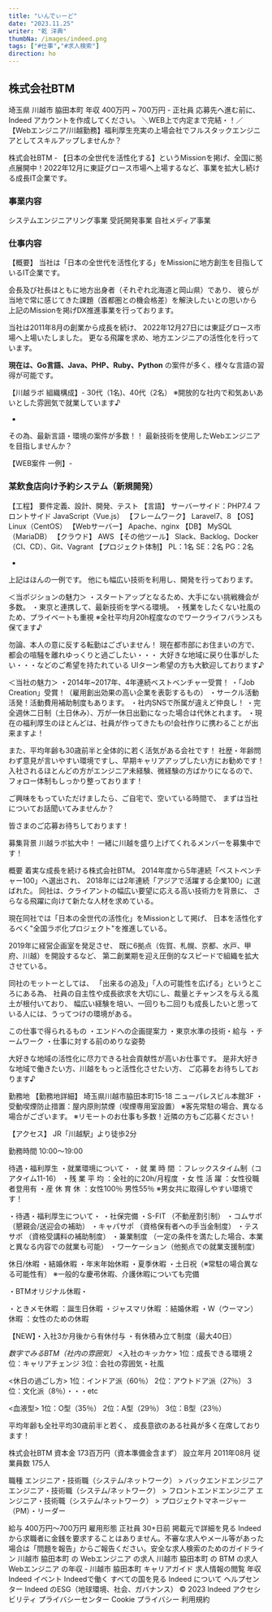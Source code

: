 ```yaml
---
title: "いんでぃーど"
date: "2023.11.25"
writer: "乾 洋典"
thumbNa: /images/indeed.png
tags: ["#仕事","#求人検索"]
direction: ho
---
```





## 株式会社BTM
埼玉県 川越市 脇田本町
年収 400万円 ~ 700万円 - 正社員
応募先へ進む前に、Indeed アカウントを作成してください。
＼WEB上で内定まで完結・！／【Webエンジニア/川越勤務】福利厚生充実の上場会社でフルスタックエンジニアとしてスキルアップしませんか？

株式会社BTM - 【日本の全世代を活性化する】というMissionを掲げ、全国に拠点展開中！2022年12月に東証グロース市場へ上場するなど、事業を拡大し続ける成長IT企業です。

### 事業内容
システムエンジニアリング事業
受託開発事業
自社メディア事業

### 仕事内容
【概要】
当社は「日本の全世代を活性化する」をMissionに地方創生を目指しているIT企業です。

会長及び社長はともに地方出身者（それぞれ北海道と岡山県）であり、
彼らが当地で常に感じてきた課題（首都圏との機会格差）を解決したいとの思いから
上記のMissionを掲げDX推進事業を行っております。

当社は2011年8月の創業から成長を続け、
2022年12月27日には東証グロース市場へ上場いたしました。
更なる飛躍を求め、地方エンジニアの活性化を行っています。

**現在は、Go言語、Java、PHP、Ruby、Python**
の案件が多く、様々な言語の習得が可能です。

【川越ラボ 組織構成】-
30代（1名)、40代（2名）
※開放的な社内で和気あいあいとした雰囲気で就業しています♪

-

その為、最新言語・環境の案件が多数！！
最新技術を使用したWebエンジニアを目指しませんか？

【WEB案件 一例】-

### 某飲食店向け予約システム（新規開発）
【工程】
要件定義、設計、開発、テスト
【言語】
サーバーサイド：PHP7.4
フロントサイド JavaScript（Vue.js）
【フレームワーク】
Laravel7、8
【OS】
Linux（CentOS）
【Webサーバー】
Apache、nginx
【DB】
MySQL（MariaDB）
【クラウド】
AWS
【その他ツール】
Slack、Backlog、Docker（CI、CD）、Git、Vagrant
【プロジェクト体制】
PL：1名 SE：2名 PG：2名

-

上記はほんの一例です。
他にも幅広い技術を利用し、開発を行っております。

＜当ポジションの魅力＞
・スタートアップとなるため、大手にない挑戦機会が多数。
・東京と連携して、最新技術を学べる環境。
・残業をしたくない社風のため、プライベートも重視
※全社平均月20h程度なのでワークライフバランスも保てます♪

勿論、本人の意に反する転勤はございません！
現在都市部にお住まいの方で、都会の喧騒を離れゆっくりと過ごしたい・・・
大好きな地域に戻り仕事がしたい・・・などのご希望を持たれている
UIターン希望の方も大歓迎しております♪

＜当社の魅力＞
・2014年~2017年、4年連続ベストベンチャー受賞！
・「Job Creation」受賞！（雇用創出効果の高い企業を表彰するもの）
・サークル活動活発！活動費用補助制度もあります。
・社内SNSで所属が違えど仲良し！
・完全週休二日制（土日休み）、万が一休日出勤になった場合は代休とれます。
・現在の福利厚生のほとんどは、社員が作ってきたもの!会社作りに携わることが出来ますよ！

また、平均年齢も30歳前半と全体的に若く活気がある会社です！
社歴・年齢問わず意見が言いやすい環境ですし、早期キャリアアップしたい方にお勧めです！
入社されるほとんどの方がエンジニア未経験、微経験の方ばかりになるので、
フォロー体制もしっかり整っております！

ご興味をもっていただけましたら、ご自宅で、空いている時間で、
まずは当社についてお話聞いてみませんか？

皆さまのご応募お待ちしております！

募集背景
川越ラボ拡大中！
一緒に川越を盛り上げてくれるメンバーを募集中です！

概要
着実な成長を続ける株式会社BTM。
2014年度から5年連続「ベストベンチャー100」へ選出され、
2018年には2年連続「アジアで活躍する企業100」に選ばれた。
同社は、クライアントの幅広い要望に応える高い技術力を背景に、
さらなる飛躍に向けて新たな人材を求めている。

現在同社では「日本の全世代の活性化」をMissionとして掲げ、
日本を活性化するべく"全国ラボ化プロジェクト"を推進している。

2019年に経営企画室を発足させ、
既に6拠点（佐賀、札幌、京都、水戸、甲府、川越）を開設するなど、
第二創業期を迎え圧倒的なスピードで組織を拡大させている。

同社のモットーとしては、
「出来るの追及」「人の可能性を広げる」というところにある為、
社員の自主性や成長欲求を大切にし、裁量とチャンスを与える風土が根付いており、
幅広い経験を培い、一回りも二回りも成長したいと思っている人には、うってつけの環境がある。

この仕事で得られるもの
・エンドへの企画提案力
・東京水準の技術・給与
・チームワーク
・仕事に対する前のめりな姿勢

大好きな地域の活性化に尽力できる社会貢献性が高いお仕事です。
是非大好きな地域で働きたい方、川越をもっと活性化させたい方、
ご応募をお待ちしております♪

勤務地
【勤務地詳細】
埼玉県川越市脇田本町15-18 ニューパレスビル本館3F
・受動喫煙防止措置：屋内原則禁煙（喫煙専用室設置）
※客先常駐の場合、異なる場合がございます。
※リモートのお仕事も多数！近隣の方もご応募ください！

【アクセス】
JR「川越駅」より徒歩2分

勤務時間
10:00〜19:00

待遇・福利厚生
・就業環境について・
・就 業 時 間 ：フレックスタイム制（コアタイム11-16）
・残 業 平 均 ：全社的に20h/月程度
・女 性 活 躍 ：女性役職者登用有
・産 休 育 休 ：女性100％ 男性55％
※男女共に取得しやすい環境です！

・待遇・福利厚生について・
・社保完備
・S-FIT （不動産割引制）
・コムサポ （懇親会/送迎会の補助）
・キャパサポ （資格保有者への手当金制度）
・テスサポ （資格受講料の補助制度）
・兼業制度 （一定の条件を満たした場合、本業と異なる内容での就業も可能）
・ワーケーション（他拠点での就業支援制度）

休日/休暇
・結婚休暇
・年末年始休暇
・夏季休暇
・土日祝（※常駐の場合異なる可能性有）
※一般的な慶弔休暇、介護休暇についても完備

・BTMオリジナル休暇・

・ときメモ休暇 ：誕生日休暇
・ジャスマリ休暇 ：結婚休暇
・W（ウーマン）休暇 ：女性のための休暇

【NEW】・入社3か月後から有休付与
・有休積み立て制度（最大40日）

*数字でみるBTM（社内の雰囲気）*
<入社のキッカケ>
1位：成長できる環境
2位：キャリアチェンジ
3位：会社の雰囲気・社風

<休日の過ごし方>
1位：インドア派（60％）
2位：アウトドア派（27％）
3位：文化派（8％）・・・etc

<血液型>
1位：O型（35％）
2位：A型（29％）
3位：B型（23％）

平均年齢も全社平均30歳前半と若く、
成長意欲のある社員が多く在席しております！

株式会社BTM
資本金 173百万円（資本準備金含まず）
設立年月 2011年08月
従業員数 175人

職種
エンジニア・技術職（システム/ネットワーク） > バックエンドエンジニア
エンジニア・技術職（システム/ネットワーク） > フロントエンドエンジニア
エンジニア・技術職（システム/ネットワーク） > プロジェクトマネージャー（PM）・リーダー


給与&nbsp;400万円〜700万円
雇用形態&nbsp;正社員
30+日前
掲載元で詳細を見る
Indeed から求職者に金銭を要求することはありません。不審な求人やメール等があった場合は「問題を報告」からご報告ください。安全な求人検索のためのガイドライン
川越市 脇田本町 の Webエンジニア の求人
川越市 脇田本町 の BTM の求人
Webエンジニア の年収 - 川越市 脇田本町
キャリアガイド
求人情報の閲覧
年収
Indeed イベント
Indeedで働く
すべての国を見る
Indeed について
ヘルプセンター
Indeed のESG（地球環境、社会、ガバナンス）
© 2023 Indeed
アクセシビリティ
プライバシーセンター
Cookie
プライバシー
利用規約
